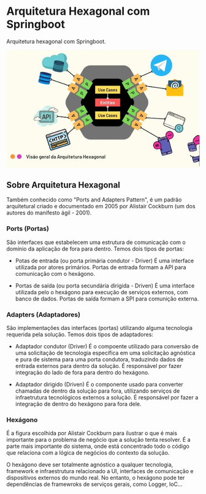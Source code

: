 # Arquitetura Hexagonal com Springboot

Arquitetura hexagonal com Springboot.

<img src="img/hexagonal.jpg" alt="Hexagonal Architecture">


## Sobre Arquitetura Hexagonal

Também conhecido como "Ports and Adapters Pattern", é um padrão arquitetural criado e documentado em 2005 por Alistair Cockburn (um dos autores do manifesto ágil - 2001).

### Ports (Portas)

São interfaces que estabelecem uma estrutura de comunicação com o domínio da aplicação de fora para dentro.
Temos dois tipos de portas:

- Potas de entrada (ou porta primária condutor - Driver)
  É uma interface utilizada por atores primários. Portas de entrada formam a API para comunicação com o hexágono.
  
- Portas de saída (ou porta secundária dirigida - Driven)
  É uma interface utilizada pelo o hexágono para execução de serviços externos, com banco de dados. Portas de saída
  formam a SPI para comunição externa.
 
### Adapters (Adaptadores)

São implementações das interfaces (portas) utilizando alguma tecnologia requerida pela solução.
Temos dois tipos de adaptadores:

- Adaptador condutor (Driver)
  É o compoente utilizado para conversão de uma solicitação de tecnologia específica em uma solicitação agnóstica
  e pura de sistema para uma porta condutora, traduzindo dados de entrada externos para dentro da solução.
  É responsável por fazer integração do lado de fora para dentro do hexágono.

- Adaptador dirigido (Driven)
  É o componente usado para converter chamadas de dentro da solução para fora, utilizando serviços de infraetrutura
  tecnológicos externos a solução. É responsável por fazer a integração de dentro do hexágono para fora dele.
  
### Hexágono
É a figura escolhida por Alistair Cockburn para ilustrar o que é mais importante para o problema de negócio que a
solução tenta resolver. É a parte mais importante do sistema, onde está concentrado todo o código que relaciona
com a lógica de negócios do contexto da solução.

 O hexágono deve ser totalmente agnóstico a qualquer tecnologia, framework e infraestrutura relacionado a UI,
 interfaces de comunicação e dispositivos externos do mundo real. No entanto, o hexágono pode ter dependências
 de framewroks de serviços gerais, como Logger, IoC...
